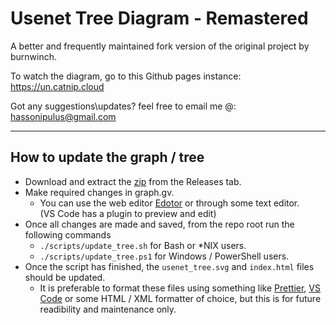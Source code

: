 # Usenet Tree Diagram - Remastered

A better and frequently maintained fork version of the original project by burnwinch.

To watch the diagram, go to this Github pages instance:
https://un.catnip.cloud

Got any suggestions\updates? feel free to email me @: hassonipulus@gmail.com

---

## How to update the graph / tree

- Download and extract the [zip](https://github.com/hassonipulus/hassonipulus.github.io/releases/download/v1/v01.zip) from the Releases tab.
- Make required changes in graph.gv.
  - You can use the web editor [Edotor](https://edotor.net/) or through some text editor.  
    (VS Code has a plugin to preview and edit)
- Once all changes are made and saved, from the repo root run the following commands
  - `./scripts/update_tree.sh` for Bash or \*NIX users.
  - `./scripts/update_tree.ps1` for Windows / PowerShell users.
- Once the script has finished, the `usenet_tree.svg` and `index.html` files should be updated.
  - It is preferable to format these files using something like [Prettier](https://prettier.io/), [VS Code](https://code.visualstudio.com/) or some HTML / XML formatter of choice, but this is for future readibility and maintenance only.
